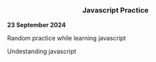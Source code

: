 <h3 align="center">Javascript Practice</h3>

<b>23 September 2024</b>

<p>Random practice while learning javascript</p>

<p>Undestanding javascript</p>

